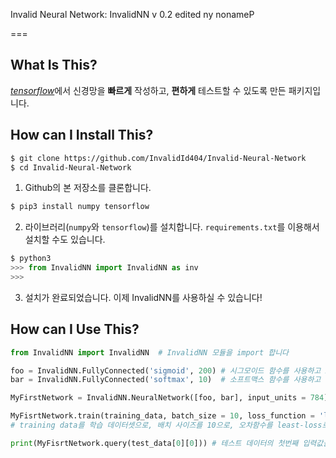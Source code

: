 <!-- $theme: default -->

Invalid Neural Network: InvalidNN v 0.2 edited ny nonameP

===

What Is This?
---
<em>[tensorflow](https://www.tensorflow.org/)</em>에서 신경망을 **빠르게** 작성하고, **편하게** 테스트할 수 있도록 만든 패키지입니다.

How can I Install This? <!-- Installation -->
---
```bash
$ git clone https://github.com/InvalidId404/Invalid-Neural-Network
$ cd Invalid-Neural-Network
```

1. Github의 본 저장소를 클론합니다.

```bash
$ pip3 install numpy tensorflow
```

2. 라이브러리(`numpy`와 `tensorflow`)를 설치합니다. `requirements.txt`를 이용해서 설치할 수도 있습니다.

```python
$ python3
>>> from InvalidNN import InvalidNN as inv
>>>
```

3. 설치가 완료되었습니다. 이제 InvalidNN를 사용하실 수 있습니다!

How can I Use This? <!-- Example -->
---
```Python
from InvalidNN import InvalidNN  # InvalidNN 모듈을 import 합니다

foo = InvalidNN.FullyConnected('sigmoid', 200) # 시그모이드 함수를 사용하고 200개의 유닛을 갖는 전결합층 레이어를 정의합니다.
bar = InvalidNN.FullyConnected('softmax', 10)  # 소프트맥스 함수를 사용하고 10개의 유닛을 갖는 전결합층 레이어.

MyFirstNetwork = InvalidNN.NeuralNetwork([foo, bar], input_units = 784)  # 정의한 두 레이어를 연결하고, 784개의 입력 유닛을 갖는 신경망을 정의합니다.

MyFisrtNetwork.train(training_data, batch_size = 10, loss_function = 'least-loss', optimizer = 'gradient-descent',learning_rate = 0.05, epoch = 150)	
# training data를 학습 데이터셋으로, 배치 사이즈를 10으로, 오차함수를 least-loss로, 옵티마이저를 gradient-descent를, 학습률을 0.05로 하여 신경망을 150번 학습시킵니다

print(MyFisrtNetwork.query(test_data[0][0])) # 테스트 데이터의 첫번째 입력값을 신경망에 질의하고 출력합니다.
```
